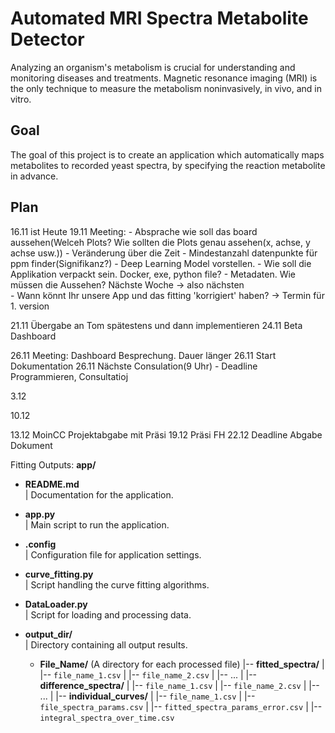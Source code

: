 # Automated MRI Spectra Metabolite Detector
Analyzing an organism's metabolism is crucial for understanding and monitoring diseases and treatments. Magnetic resonance imaging (MRI) is the only technique to measure the metabolism noninvasively, in vivo, and in vitro.
## Goal 
The goal of this project is to create an application which automatically maps metabolites to recorded yeast spectra, by specifying the reaction metabolite in advance. 

## Plan
16.11 ist Heute
19.11 Meeting:
    - Absprache wie soll das board aussehen(Welceh Plots? Wie sollten die Plots genau assehen(x, achse, y achse usw.))
    - Veränderung über die Zeit
    - Mindestanzahl datenpunkte für ppm finder(Signifikanz?)
    - Deep Learning Model vorstellen.
    - Wie soll die Applikation verpackt sein. Docker, exe, python file?
    - Metadaten. Wie müssen die Aussehen? Nächste Woche -> also nächsten    
    - Wann könnt Ihr unsere App und das fitting 'korrigiert' haben? -> Termin für 1. version

21.11 Übergabe an Tom spätestens und dann implementieren
24.11 Beta Dashboard 

26.11 Meeting: Dashboard Besprechung. Dauer länger
26.11 Start Dokumentation
26.11 Nächste Consulation(9 Uhr) - Deadline Programmieren, Consultatioj

3.12 

10.12

13.12 MoinCC Projektabgabe mit Präsi
19.12 Präsi FH
22.12 Deadline Abgabe Dokument


Fitting Outputs:
**app/**
- **README.md**  
  | Documentation for the application.

- **app.py**  
  | Main script to run the application.

- **.config**  
  | Configuration file for application settings.

- **curve_fitting.py**  
  | Script handling the curve fitting algorithms.

- **DataLoader.py**  
  | Script for loading and processing data.

- **output_dir/**  
  | Directory containing all output results.

  - **File_Name/** (A directory for each processed file)
    |-- **fitted_spectra/**
    |   |-- `file_name_1.csv`
    |   |-- `file_name_2.csv`
    |   |-- ...
    |
    |-- **difference_spectra/**
    |   |-- `file_name_1.csv`
    |   |-- `file_name_2.csv`
    |   |-- ...
    |
    |-- **individual_curves/**
    |   |-- `file_name_1.csv`
    |
    |-- `file_spectra_params.csv`
    |
    |-- `fitted_spectra_params_error.csv`
    |
    |-- `integral_spectra_over_time.csv`
